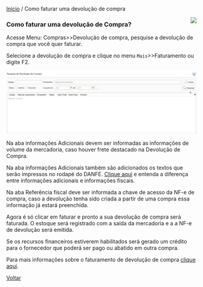 [Início](index.md) / Como faturar uma devolução de compra

<a href="http://docs.continentenuvem.com.br/dicas.html#dicas"><img align="right" src="http://docs.continentenuvem.com.br/images/dicas.png"></a>



### Como faturar uma devolução de Compra?

Acesse Menu: Compras>>Devolução de compra, pesquise a devolução de compra que você quer faturar.

Selecione a devolução de compra e clique no menu `Mais`>>Faturamento ou digite F2.



![](images/como_fazer_faturar_devolucao_compra.gif)



Na aba informações Adicionais devem ser informadas as informações de volume da mercadoria, caso houver frete destacado na Devolução de Compra.

Na aba informações Adicionais também são adicionados os textos que serão impressos no rodapé do DANFE. [Clique aqui](compras_devolucao_compra.md#textos) e entenda a diferença entre informações adicionais e informações fiscais.

Na aba Referência fiscal deve ser informada a chave de acesso da NF-e de compra, caso a devolução tenha sido criada a partir de uma compra essa informação já estará preenchida.

Agora é só clicar em faturar e pronto a sua devolução de compra será faturada. O  estoque será registrado com a saída da mercadoria e a a NF-e de devolução será emitida.

Se os recursos financeiros estiverem habilitados será gerado um crédito para o fornecedor que poderá ser pago ou abatido em outra compra.

Para mais informações sobre o faturamento de devolução de compra [clique aqui](compras_devolucao_compra.md#faturamento).

[Voltar](index.md)

